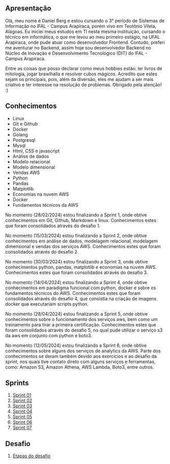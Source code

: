 ## Apresentação

Olá, meu nome é Daniel Berg e estou cursando o 3° período de Sistemas de Informação no IFAL - Campus Arapiraca, porém vivo em Teotônio Vilela, Alagoas. Eu iniciei meus estudos em TI nesta mesma instituição, cursando o técnico em informática, o que me levou ao meu primeiro estágio, na UFAL Arapiraca, onde pude atuar como desenvolvedor Frontend. Contudo, preferi me aventurar no Backend, assim hoje sou desenvolvedor Backend no Núcleo de Inovação e Desenvolvimento Tecnológico (DIT) do IFAL - Campus Arapiraca.

Entre as coisas que posso declarar como meus hobbies estão: ler livros de mitologia, jogar brawlhalla e resolver cubos mágicos. Acredito que estes sejam os principais, pois, além da diversão, eles me ajudam a ser mais criativo e ter interesse na resolução de problemas. Obrigado pela atenção! :)

## Conhecimentos

* Linux
* Git e Github
* Docker
* Golang
* Postgresql
* Mysql
* Html, CSS e javascript
* Análise de dados
* Modelo relacional
* Modelo dimensional
* Vendas AWS
* Python
* Pandas
* Matplotlib
* Economias na nuvem AWS
* Docker
* Fundamentos técnicos da AWS

No momento (28/02/2024) estou finalizando a Sprint 1, onde obtive conhecimentos em Git, Github, Markdown e linux. Conhecimentos estes que foram consolidados através do desafio 1.

No momento (15/03/2024) estou finalizando a Sprint 2, onde obtive conhecimentos em análise de dados, modelagem relacional, modelagem dimensional e vendas dos serviços AWS. Conhecimentos estes que foram consolidados através do desafio 2.

No momento (30/03/2024) estou finalizando a Sprint 3, onde obtive conhecimentos python, pandas, matplotlib e economias na nuvem AWS. Conhecimentos estes que foram consolidados através do desafio 3.

No momento (14/04/2024) estou finalizando a Sprint 4, onde obtive conhecimentos em paradigma funcional com python, docker e sobre os fundamentos técnicos do AWS. Conhecimentos estes que foram consolidados através do desafio 4, que consistia na criação de imagens docker  que executariam scripts python.

No momento (28/04/2024) estou finalizando a Sprint 5, onde obtive conhecimentos sobre o funcionamento dos serviços aws, bem como um treinamento para tirar a primeira certificação. Conhecimentos estes que foram consolidados através do desafio 5, no qual pude utilizar o serviço s3 da aws em conjunto com python e boto3.

No momento (12/05/2024) estou finalizando a Sprint 6, onde obtive conhecimentos sobre alguns dos serviços de analytics da AWS. Parte dos conhecimentos se deram também devido aos exercícios e ao desafio da sprint, nos quais tive contato direto com alguns serviços e ferramentas, como: Amazon S3, Amazon Athena, AWS Lambda, Boto3, entre outros.

## Sprints 

1. [Sprint 01](Sprint%201/README.md)
1. [Sprint 02](Sprint%202//README.md)
1. [Sprint 03](Sprint%203/README.md)
1. [Sprint 04](Sprint%204/README.md)
1. [Sprint 05](Sprint%205/README.md)
1. [Sprint 06](Sprint%206/README.md)
1. [Sprint 07](Sprint%207/README.md)


## Desafio

1. [Etapas do desafio](Desafio/README.md)
